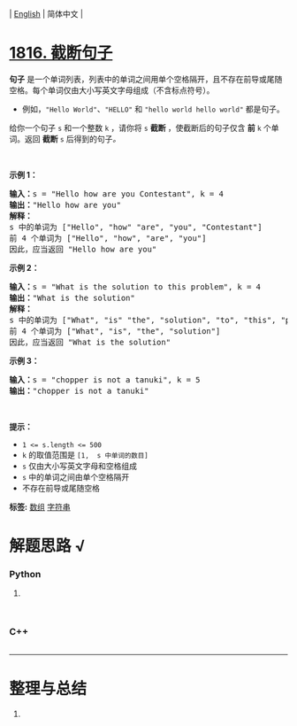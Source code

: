 | [English](README_EN.md) | 简体中文 |

# [1816. 截断句子](https://leetcode.cn/problems/truncate-sentence)
<p><strong>句子</strong> 是一个单词列表，列表中的单词之间用单个空格隔开，且不存在前导或尾随空格。每个单词仅由大小写英文字母组成（不含标点符号）。</p>

<ul>
	<li>例如，<code>"Hello World"</code>、<code>"HELLO"</code> 和 <code>"hello world hello world"</code> 都是句子。</li>
</ul>

<p>给你一个句子 <code>s</code>​​​​​​ 和一个整数 <code>k</code>​​​​​​ ，请你将 <code>s</code>​​ <strong>截断</strong> ​，​​​使截断后的句子仅含 <strong>前</strong> <code>k</code>​​​​​​ 个单词。返回 <strong>截断</strong> <code>s</code>​​​​<em>​​ </em>后得到的句子<em>。</em></p>

<p> </p>

<p><strong>示例 1：</strong></p>

<pre><strong>输入：</strong>s = "Hello how are you Contestant", k = 4
<strong>输出：</strong>"Hello how are you"
<strong>解释：</strong>
s 中的单词为 ["Hello", "how" "are", "you", "Contestant"]
前 4 个单词为 ["Hello", "how", "are", "you"]
因此，应当返回 "Hello how are you"
</pre>

<p><strong>示例 2：</strong></p>

<pre><strong>输入：</strong>s = "What is the solution to this problem", k = 4
<strong>输出：</strong>"What is the solution"
<strong>解释：</strong>
s 中的单词为 ["What", "is" "the", "solution", "to", "this", "problem"]
前 4 个单词为 ["What", "is", "the", "solution"]
因此，应当返回 "What is the solution"</pre>

<p><strong>示例 3：</strong></p>

<pre><strong>输入：</strong>s = "chopper is not a tanuki", k = 5
<strong>输出：</strong>"chopper is not a tanuki"
</pre>

<p> </p>

<p><strong>提示：</strong></p>

<ul>
	<li><code>1 &lt;= s.length &lt;= 500</code></li>
	<li><code>k</code> 的取值范围是 <code>[1,  s 中单词的数目]</code></li>
	<li><code>s</code> 仅由大小写英文字母和空格组成</li>
	<li><code>s</code> 中的单词之间由单个空格隔开</li>
	<li>不存在前导或尾随空格</li>
</ul>

**标签:**  [数组](https://leetcode.cn/tag/array) [字符串](https://leetcode.cn/tag/string) 
# 解题思路 √

### Python

1. 

```python

```


```python

```

### C++

```cpp

```

---



# 整理与总结

1. 